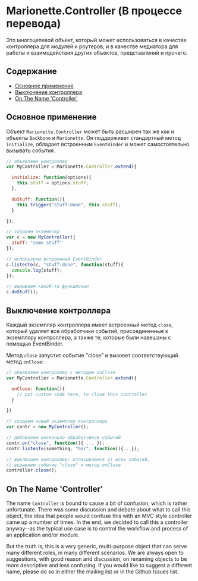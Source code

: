 # Marionette.Controller (В процессе перевода)

Это многоцелевой объект, который может использоваться в качестве контроллера для модулей и роутеров, и в качестве медиатора для работы и взаимодействия других объектов, представлений и прочего.

## Содержание

* [Основное применение](#basic-use)
* [Выключение контроллера](#closing-a-controller)
* [On The Name 'Controller'](#on-the-name-controller)

## Основное применение

Объект `Marionette.Controller` может быть расширен так же как и объекты `Backbone` и `Marionette`. 
Он поддерживет стандартный метод `initialize`, обладает встроенным `EventBinder` и может самостоятельно вызывать события.

```js
// объявляем контроллер
var MyController = Marionette.Controller.extend({

  initialize: function(options){
    this.stuff = options.stuff;
  },

  doStuff: function(){
    this.trigger("stuff:done", this.stuff);
  }

});

// создаем экземпляр
var c = new MyController({
  stuff: "some stuff"
});

// используем встроенный EventBinder
c.listenTo(c, "stuff:done", function(stuff){
  console.log(stuff);
});

// вызываем какой-то функционал
c.doStuff();
```

## Выключение контроллера

Каждый экземпляр контроллера имеет встроенный метод `close`, 
который удаляет все обработчики событий, присоединенные к экземпляру контроллера, 
а также те, которые были навешаны с помощью EventBinder.

Метод `close` запустит событие "close" и вызовет соответствующий метод `onClose`:

```js
// объявляем контроллер с методом onClose
var MyController = Marionette.Controller.extend({

  onClose: function(){
    // put custom code here, to close this controller
  }

})

// создаем новый экземпляр контроллера
var contr = new MyController();

// добавляем несколько обработчиков событий
contr.on("close", function(){ ... });
contr.listenTo(something, "bar", function(){...});

// выключаем контроллер: отписываемся от всех событий, 
// вызываем событие "close" и метод onClose
controller.close();
```

## On The Name 'Controller'

The name `Controller` is bound to cause a bit of confusion, which is
rather unfortunate. There was some discussion and debate about what to
call this object, the idea that people would confuse this with an 
MVC style controller came up a number of times. In the end, we decided
to call this a controller anyway--as the typical use case is to control
the workflow and process of an application and/or module. 

But the truth is, this is a very generic, multi-purpose object that can
serve many different roles, in many different scenarios. We are always open
to suggestions, with good reason and discussion, on renaming objects to
be more descriptive and less confusing. If you would like to suggest a
different name, please do so in either the mailing list or in the Github
Issues list.
